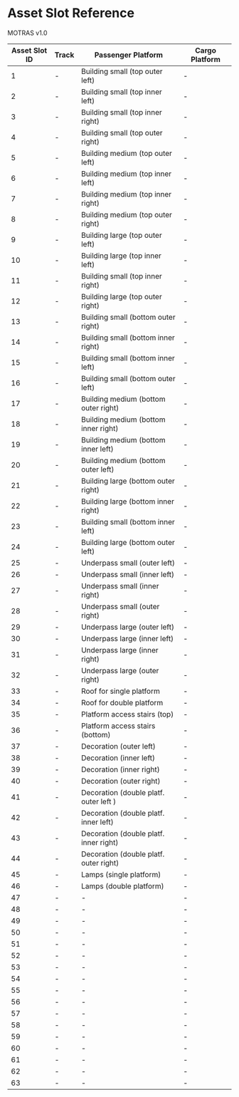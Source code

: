 # Asset Slot Reference
MOTRAS v1.0

|Asset Slot ID | Track                                  | Passenger Platform                     | Cargo Platform                         |
|--------------|----------------------------------------|----------------------------------------|----------------------------------------|
|1             | -                                      | Building small (top outer left)        | -                                      |
|2             | -                                      | Building small (top inner left)        | -                                      |
|3             | -                                      | Building small (top inner right)       | -                                      |
|4             | -                                      | Building small (top outer right)       | -                                      |
|5             | -                                      | Building medium (top outer left)       | -                                      |
|6             | -                                      | Building medium (top inner left)       | -                                      |
|7             | -                                      | Building medium (top inner right)      | -                                      |
|8             | -                                      | Building medium (top outer right)      | -                                      |
|9             | -                                      | Building large (top outer left)        | -                                      |
|10            | -                                      | Building large (top inner left)        | -                                      |
|11            | -                                      | Building small (top inner right)       | -                                      |
|12            | -                                      | Building large (top outer right)       | -                                      |
|13            | -                                      | Building small (bottom outer right)    | -                                      |
|14            | -                                      | Building small (bottom inner right)    | -                                      |
|15            | -                                      | Building small (bottom inner left)     | -                                      |
|16            | -                                      | Building small (bottom outer left)     | -                                      |
|17            | -                                      | Building medium (bottom outer right)   | -                                      |
|18            | -                                      | Building medium (bottom inner right)   | -                                      |
|19            | -                                      | Building medium (bottom inner left)    | -                                      |
|20            | -                                      | Building medium (bottom outer left)    | -                                      |
|21            | -                                      | Building large (bottom outer right)    | -                                      |
|22            | -                                      | Building large (bottom inner right)    | -                                      |
|23            | -                                      | Building small (bottom inner left)     | -                                      |
|24            | -                                      | Building large (bottom outer left)     | -                                      |
|25            | -                                      | Underpass small (outer left)           | -                                      |
|26            | -                                      | Underpass small (inner left)           | -                                      |
|27            | -                                      | Underpass small (inner right)          | -                                      |
|28            | -                                      | Underpass small (outer right)          | -                                      |
|29            | -                                      | Underpass large (outer left)           | -                                      |
|30            | -                                      | Underpass large (inner left)           | -                                      |
|31            | -                                      | Underpass large (inner right)          | -                                      |
|32            | -                                      | Underpass large (outer right)          | -                                      |
|33            | -                                      | Roof for single platform               | -                                      |
|34            | -                                      | Roof for double platform               | -                                      |
|35            | -                                      | Platform access stairs (top)           | -                                      |
|36            | -                                      | Platform access stairs (bottom)        | -                                      |
|37            | -                                      | Decoration (outer left)                | -                                      |
|38            | -                                      | Decoration (inner left)                | -                                      |
|39            | -                                      | Decoration (inner right)               | -                                      |
|40            | -                                      | Decoration (outer right)               | -                                      |
|41            | -                                      | Decoration (double platf. outer left ) | -                                      |
|42            | -                                      | Decoration (double platf. inner left)  | -                                      |
|43            | -                                      | Decoration (double platf. inner right) | -                                      |
|44            | -                                      | Decoration (double platf. outer right) | -                                      |
|45            | -                                      | Lamps (single platform)                | -                                      |
|46            | -                                      | Lamps (double platform)                | -                                      |
|47            | -                                      | -                                      | -                                      |
|48            | -                                      | -                                      | -                                      |
|49            | -                                      | -                                      | -                                      |
|50            | -                                      | -                                      | -                                      |
|51            | -                                      | -                                      | -                                      |
|52            | -                                      | -                                      | -                                      |
|53            | -                                      | -                                      | -                                      |
|54            | -                                      | -                                      | -                                      |
|55            | -                                      | -                                      | -                                      |
|56            | -                                      | -                                      | -                                      |
|57            | -                                      | -                                      | -                                      |
|58            | -                                      | -                                      | -                                      |
|59            | -                                      | -                                      | -                                      |
|60            | -                                      | -                                      | -                                      |
|61            | -                                      | -                                      | -                                      |
|62            | -                                      | -                                      | -                                      |
|63            | -                                      | -                                      | -                                      |


